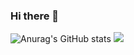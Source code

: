 ### Hi there 👋

<!--
**VaishnavyVS/VaishnavyVS** is a ✨ _special_ ✨ repository because its `README.md` (this file) appears on your GitHub profile.

Here are some ideas to get you started:

- 🔭 I’m currently working on ...
- 🌱 I’m currently learning ...
- 👯 I’m looking to collaborate on ...
- 🤔 I’m looking for help with ...
- 💬 Ask me about ...
- 📫 How to reach me: ...
- 😄 Pronouns: ...
- ⚡ Fun fact: ...
-->

![Anurag's GitHub stats](https://github-readme-stats.vercel.app/api?username=VaishnavyVS&count_private=true&theme=algolia)
![](https://activity-graph.herokuapp.com/graph?username=VaishnavyVS&theme=react-dark)

